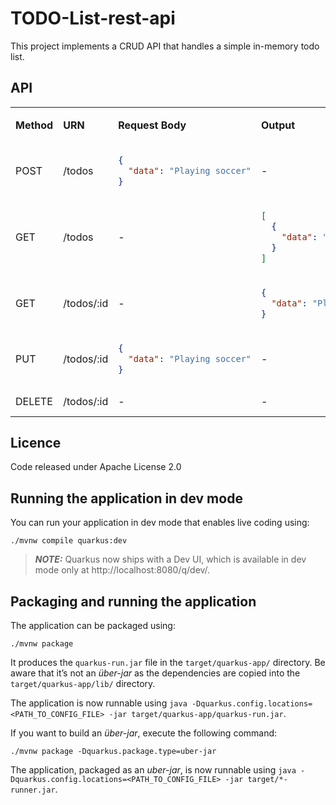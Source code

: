 # TODO-List-rest-api

This project implements a CRUD API that handles a simple in-memory todo list.

## API

<table>
<tr>
<td>

**Method**
</td> 
<td> 

**URN**
</td> 
<td> 

**Request Body**
</td> 
<td>

**Output**
</td> 
<td>

**Description**
</td>
</tr>

<tr>
<td>POST</td>
<td>/todos</td>
<td>

```json
{
  "data": "Playing soccer"
}
```
</td>
<td>-</td>
<td>Create a todo item</td>
</tr>

<tr>
<td>GET</td>
<td>/todos</td>
<td>-</td>
<td>

```json
[
  {
    "data": "Playing soccer"
  }
]
```
</td>
<td>Get all todos</td>
</tr>

<tr>
<td>GET</td>
<td>/todos/:id</td>
<td>-</td>
<td>

```json
{
  "data": "Playing soccer"
}
```
</td>
<td>Get a todo by id</td>
</tr>

<tr>
<td>PUT</td>
<td>/todos/:id</td>
<td>

```json
{
  "data": "Playing soccer"
}
```
</td>
<td>-</td>
<td>Update a todo by id</td>
</tr>

<tr>
<td>DELETE</td>
<td>/todos/:id</td>
<td>-</td>
<td>-</td>
<td>Delete a todo by id</td>
</tr>
</table>


## Licence

Code released under Apache License 2.0

## Running the application in dev mode

You can run your application in dev mode that enables live coding using:
```shell script
./mvnw compile quarkus:dev
```

> **_NOTE:_**  Quarkus now ships with a Dev UI, which is available in dev mode only at http://localhost:8080/q/dev/.

## Packaging and running the application

The application can be packaged using:
```shell script
./mvnw package
```
It produces the `quarkus-run.jar` file in the `target/quarkus-app/` directory.
Be aware that it’s not an _über-jar_ as the dependencies are copied into the `target/quarkus-app/lib/` directory.

The application is now runnable using `java -Dquarkus.config.locations=<PATH_TO_CONFIG_FILE> -jar target/quarkus-app/quarkus-run.jar`.

If you want to build an _über-jar_, execute the following command:
```shell script
./mvnw package -Dquarkus.package.type=uber-jar
```

The application, packaged as an _uber-jar_, is now runnable using `java -Dquarkus.config.locations=<PATH_TO_CONFIG_FILE> -jar target/*-runner.jar`.